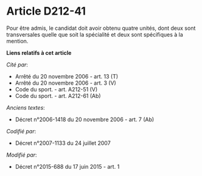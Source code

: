 # Article D212-41

Pour être admis, le candidat doit avoir obtenu quatre unités, dont deux sont transversales quelle que soit la spécialité et
deux sont spécifiques à la mention.

**Liens relatifs à cet article**

_Cité par_:

  - Arrêté du 20 novembre 2006 - art. 13 (T)
  - Arrêté du 20 novembre 2006 - art. 3 (V)
  - Code du sport. - art. A212-51 (V)
  - Code du sport. - art. A212-61 (Ab)

_Anciens textes_:

  - Décret n°2006-1418 du 20 novembre 2006 - art. 7 (Ab)

_Codifié par_:

  - Décret n°2007-1133 du 24 juillet 2007

_Modifié par_:

  - Décret n°2015-688 du 17 juin 2015 - art. 1
